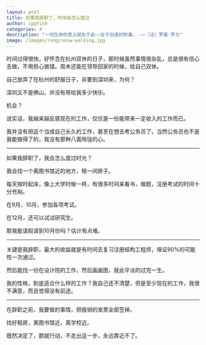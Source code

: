 ```yaml
---
layout: post
title: 如果我辞职了，时间会怎么度过
author: cppfish
categories: #
description: "一切生命的意义就在于此——在于创造的刺激。 ——〔法〕罗曼·罗兰"
image: /images/rong/sonw-walking.jpg
---
```


时间过得很快，好怀念在杭州双休的日子，那时候虽然事情很杂乱，总是很有信心去做，不用担心做错。周末还能在领导回家的时候，给自己双休。

自己放弃了在杭州的舒服日子，非要到深圳来，为何？

深圳又不是佛山，并没有带给我多少快乐。

机会？

说实话，我越来越反感现在的工作，仅仅是一份能带来一定收入的工作而已。

我并没有把这个当成自己长久的工作，甚至在想去考公务员了，当然公务员也不是我能做得了的，我没有那种八面玲珑的心。

------

如果我辞职了，我会怎么度过时光？

我会找一个离图书馆近的地方，租一间房子。

每天按时起床，像上大学时候一样，有很多时间来看书，做题，注册考试的时间十分充裕。

在9月、10月，参加各项考试。

在12月，还可以试试研究生。


那我能请假请到10月份吗？估计有点难。


<!-- 如果辞职了，每个月的消费，如果在深圳，房租1500，生活费20×3×30=1800，每个月要花费3200，半年不工作，那就是18000以上。 -->

------

关键是我辞职，最大的收益就是有时间去复习注册结构工程师，保证90%的可能性一次通过。

然后能找一份在设计院的工作，然后画画图，就此平淡的过完一生。

我的性格，到底适合什么样的工作？我自己还不清楚，但是至少现在的工作，我很不满意，而且觉得没有前途。

------

在辞职之前，我要做的事情，把报销的发票全部签掉。

找好租房，离图书馆近，离学校近。

既然决定了，那就行动，不走出这一步，永远靠近不了。